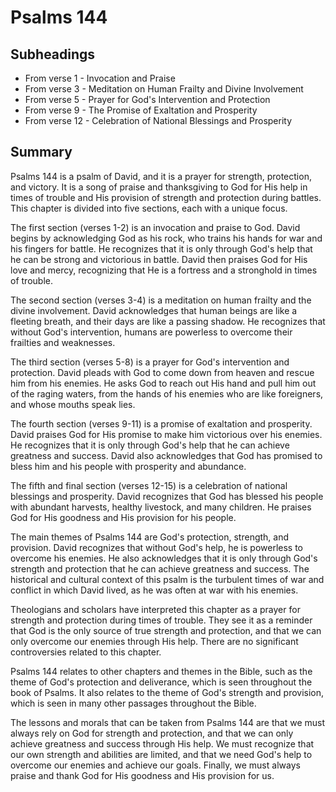 # Psalms 144

## Subheadings

* From verse 1 - Invocation and Praise
* From verse 3 - Meditation on Human Frailty and Divine Involvement
* From verse 5 - Prayer for God's Intervention and Protection
* From verse 9 - The Promise of Exaltation and Prosperity
* From verse 12 - Celebration of National Blessings and Prosperity

## Summary

Psalms 144 is a psalm of David, and it is a prayer for strength, protection, and victory. It is a song of praise and thanksgiving to God for His help in times of trouble and His provision of strength and protection during battles. This chapter is divided into five sections, each with a unique focus.

The first section (verses 1-2) is an invocation and praise to God. David begins by acknowledging God as his rock, who trains his hands for war and his fingers for battle. He recognizes that it is only through God's help that he can be strong and victorious in battle. David then praises God for His love and mercy, recognizing that He is a fortress and a stronghold in times of trouble.

The second section (verses 3-4) is a meditation on human frailty and the divine involvement. David acknowledges that human beings are like a fleeting breath, and their days are like a passing shadow. He recognizes that without God's intervention, humans are powerless to overcome their frailties and weaknesses.

The third section (verses 5-8) is a prayer for God's intervention and protection. David pleads with God to come down from heaven and rescue him from his enemies. He asks God to reach out His hand and pull him out of the raging waters, from the hands of his enemies who are like foreigners, and whose mouths speak lies.

The fourth section (verses 9-11) is a promise of exaltation and prosperity. David praises God for His promise to make him victorious over his enemies. He recognizes that it is only through God's help that he can achieve greatness and success. David also acknowledges that God has promised to bless him and his people with prosperity and abundance.

The fifth and final section (verses 12-15) is a celebration of national blessings and prosperity. David recognizes that God has blessed his people with abundant harvests, healthy livestock, and many children. He praises God for His goodness and His provision for his people.

The main themes of Psalms 144 are God's protection, strength, and provision. David recognizes that without God's help, he is powerless to overcome his enemies. He also acknowledges that it is only through God's strength and protection that he can achieve greatness and success. The historical and cultural context of this psalm is the turbulent times of war and conflict in which David lived, as he was often at war with his enemies.

Theologians and scholars have interpreted this chapter as a prayer for strength and protection during times of trouble. They see it as a reminder that God is the only source of true strength and protection, and that we can only overcome our enemies through His help. There are no significant controversies related to this chapter.

Psalms 144 relates to other chapters and themes in the Bible, such as the theme of God's protection and deliverance, which is seen throughout the book of Psalms. It also relates to the theme of God's strength and provision, which is seen in many other passages throughout the Bible.

The lessons and morals that can be taken from Psalms 144 are that we must always rely on God for strength and protection, and that we can only achieve greatness and success through His help. We must recognize that our own strength and abilities are limited, and that we need God's help to overcome our enemies and achieve our goals. Finally, we must always praise and thank God for His goodness and His provision for us.
